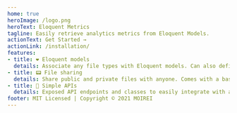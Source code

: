 ```yaml
---
home: true
heroImage: /logo.png
heroText: Eloquent Metrics
tagline: Easily retrieve analytics metrics from Eloquent Models.
actionText: Get Started →
actionLink: /installation/
features:
- title: ❤ Eloquent models
  details: Associate any file types with Eloquent models. Can also define assiociation at an attribute level with in-built object and array casts.
- title: 📟 File sharing
  details: Share public and private files with anyone. Comes with a basic and elegant UI.
- title: 📜 Simple APIs
  details: Exposed API endpoints and classes to easily integrate with any application.
footer: MIT Licensed | Copyright © 2021 MOIREI
---
```

